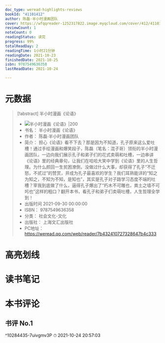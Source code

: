 ```yaml
---
doc_type: weread-highlights-reviews
bookId: "41101412"
author: 陈磊·半小时漫画团队
cover: https://wfqqreader-1252317822.image.myqcloud.com/cover/412/41101412/t7_41101412.jpg
reviewCount: 1
noteCount: 0
readingStatus: 读完
progress: 99%
totalReadDay: 2
readingTime: 1小时21分钟
readingDate: 2021-10-23
finishedDate: 2021-10-25
isbn: 9787549636358
lastReadDate: 2021-10-24

---
```

# 元数据
> [!abstract] 半小时漫画《论语》
> - ![ 半小时漫画《论语》|200](https://wfqqreader-1252317822.image.myqcloud.com/cover/412/41101412/t7_41101412.jpg)
> - 书名： 半小时漫画《论语》
> - 作者： 陈磊·半小时漫画团队
> - 简介： 担心《论语》看不下去？那是因为不知道，孔子原来这么爱吐槽！通过手绘漫画和爆笑段子，陈磊（笔名：混子哥）领衔的半小时漫画团队，一边向我们展示孔子和弟子们的花式卖萌和吐槽，一边串讲《论语》里的经典章句，让我们在哈哈大笑中学到《论语》里的人生哲理。为什么颜回一生贫困潦倒，没做过什么大事，却获得了孔子“不迁怒，不贰过”的赞赏，并成为孔子最喜欢的学生？我们耳熟能详的“知之为知之，不知为不知，是知也”，其实是孔子对子路学习态度不端的吐槽？宰我到底做了什么，逼得孔子爆出了“朽木不可雕也，粪土之墙不可圬也”这样的粗口？翻开本书，看孔子和弟子们卖萌吐槽，人生哲理全学到！
> - 出版时间 2021-09-30 00:00:00
> - ISBN： 9787549636358
> - 分类： 社会文化-文化
> - 出版社： 上海文汇出版社
> - PC地址：https://weread.qq.com/web/reader/7b432410727328647b4c333

# 高亮划线

# 读书笔记

# 本书评论

## 书评 No.1 
 ^10284435-7uivgmv3P
⏱ 2021-10-24 20:57:03
